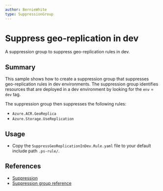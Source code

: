 ```yaml
---
author: BernieWhite
type: SuppressionGroup
---
```


# Suppress geo-replication in dev

A suppression group to suppress geo-replication rules in dev.

## Summary

This sample shows how to create a suppression group that suppresses geo-replication rules in dev environments.
The suppression group identifies resources that are deployed in a dev environment by looking for the `env` = `dev` tag.

The suppression group then suppresses the following rules:

- `Azure.ACR.GeoReplica`
- `Azure.Storage.UseReplication`

## Usage

- Copy the `SuppressGeoReplicationInDev.Rule.yaml` file to your default include path `.ps-rule/`.

## References

- [Suppression](https://azure.github.io/PSRule.Rules.Azure/concepts/suppression/)
- [Suppression group reference](https://microsoft.github.io/PSRule/v2/concepts/PSRule/en-US/about_PSRule_SuppressionGroups/)
